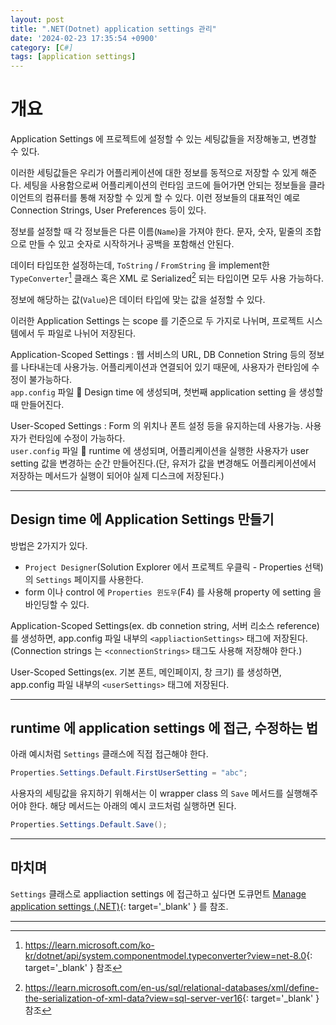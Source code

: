 ```yaml
---
layout: post
title: ".NET(Dotnet) application settings 관리"
date: '2024-02-23 17:35:54 +0900'
category: [C#]
tags: [application settings]
---
```


# 개요
Application Settings 에 프로젝트에 설정할 수 있는 세팅값들을 저장해놓고, 변경할 수 있다.

이러한 세팅값들은 우리가 어플리케이션에 대한 정보를 동적으로 저장할 수 있게 해준다. 세팅을 사용함으로써 어플리케이션의 런타임 코드에 들어가면 안되는 정보들을 클라이언트의 컴퓨터를 통해 저장할 수 있게 할 수 있다. 이런 정보들의 대표적인 예로 Connection Strings, User Preferences 등이 있다.

정보를 설정할 때 각 정보들은 다른 이름(`Name`)을 가져야 한다. 문자, 숫자, 밑줄의 조합으로 만들 수 있고 숫자로 시작하거나 공백을 포함해선 안된다.

데이터 타입또한 설정하는데, `ToString` / `FromString` 을 implement한 `TypeConverter`[^fn1] 클래스 혹은 XML 로 Serialized[^fn2] 되는 타입이면 모두 사용 가능하다.

정보에 해당하는 값(`Value`)은 데이터 타입에 맞는 값을 설정할 수 있다.

이러한 Application Settings 는 scope 를 기준으로 두 가지로 나뉘며, 프로젝트 시스템에서 두 파일로 나뉘어 저장된다.

Application-Scoped Settings
: 웹 서비스의 URL, DB Connetion String 등의 정보를 나타내는데 사용가능. 어플리케이션과 연결되어 있기 때문에, 사용자가 런타임에 수정이 불가능하다.<br>`app.config` 파일 🟰 Design time 에 생성되며, 첫번째 application setting 을 생성할 때 만들어진다.

User-Scoped Settings
: Form 의 위치나 폰트 설정 등을 유지하는데 사용가능. 사용자가 런타임에 수정이 가능하다.<br>`user.config` 파일 🟰 runtime 에 생성되며, 어플리케이션을 실행한 사용자가 user setting 값을 변경하는 순간 만들어진다.(단, 유저가 값을 변경해도 어플리케이션에서 저장하는 메서드가 실행이 되어야 실제 디스크에 저장된다.)

---

## Design time 에 Application Settings 만들기
방법은 2가지가 있다.

- `Project Designer`(Solution Explorer 에서 프로젝트 우클릭 - Properties 선택) 의 `Settings` 페이지를 사용한다.
- form 이나 control 에 `Properties 윈도우`(F4) 를 사용해 property 에 setting 을 바인딩할 수 있다.

Application-Scoped Settings(ex. db connetion string, 서버 리소스 reference) 를 생성하면, app.config 파일 내부의 `<appliactionSettings>` 태그에 저장된다.(Connection strings 는 `<connectionStrings>` 태그도 사용해 저장해야 한다.)

User-Scoped Settings(ex. 기본 폰트, 메인페이지, 창 크기) 를 생성하면, app.config 파일 내부의 `<userSettings>` 태그에 저장된다.

---

## runtime 에 application settings 에 접근, 수정하는 법
아래 예시처럼 `Settings` 클래스에 직접 접근해야 한다.

```cs
Properties.Settings.Default.FirstUserSetting = "abc";
```

사용자의 세팅값을 유지하기 위해서는 이 wrapper class 의 `Save` 메서드를 실행해주어야 한다. 해당 메서드는 아래의 예시 코드처럼 실행하면 된다.

```cs
Properties.Settings.Default.Save();
```

---

## 마치며
`Settings` 클래스로 appliaction settings 에 접근하고 싶다면 도큐먼트 [Manage application settings (.NET)](https://learn.microsoft.com/en-us/dotnet/desktop/winforms/advanced/application-settings-overview?view=netframeworkdesktop-4.8){: target='_blank' } 를 참조.

---

[^fn1]: <https://learn.microsoft.com/ko-kr/dotnet/api/system.componentmodel.typeconverter?view=net-8.0>{: target='_blank' } 참조
[^fn2]: <https://learn.microsoft.com/en-us/sql/relational-databases/xml/define-the-serialization-of-xml-data?view=sql-server-ver16>{: target='_blank' } 참조